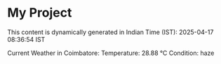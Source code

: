 # My Project

This content is dynamically generated in Indian Time (IST): 2025-04-17 08:36:54 IST


Current Weather in Coimbatore:
Temperature: 28.88 °C
Condition: haze
